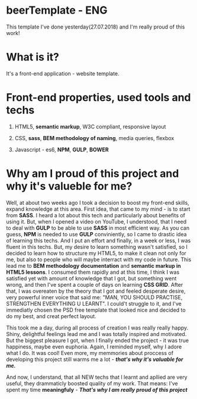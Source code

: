 # beerTemplate - ENG
This template I've done yesterday(27.07.2018) and I'm really proud of this work!

# What is it?
It's a front-end application - website template.

# Front-end properties, used tools and techs
1) HTML5, **semantic markup**, W3C compliant, responsive layout

2) CSS, **sass**, **BEM methodology of naming**, media queries, flexbox

3) Javascript - es6, **NPM**, **GULP**, **BOWER**

# Why am I proud of this project and why it's valueble for me?
Well, at about two weeks ago I took a decision to boost my front-end skills, expand knowledge at this area. First idea, that came to my mind - is to start from **SASS**. I heard a lot about this tech and particularly about benefits of using it. But, when I opened a video on YouTube, I understood, that I need to deal with **GULP** to be able to use **SASS** in most efficient way. As you can guess, **NPM** is needed to use **GULP** conviniently, so I came to drastic idea of learning this techs. And I put an effort and finally, in a week or less, I was fluent in this techs. But, my desire to learn something wasn't satisfied, so I decided to learn how to structure my HTML5, to make it clean not only for me, but also to people who will maybe interract with my code in future. This lead me to **BEM methodology documentation** and **semantic markup in HTML5 lessons**. I consumed them rapidly and at this time, I think I was satisfied yet with amount of knowledge that I got, but something went wrong, and then I've spent a couple of days on learning **CSS GRID**. After that, I was overeaten by the theory that I got and feeled desperate desire, very powerful inner voice that said me: "MAN, YOU SHOULD PRACTISE, STRENGTHEN EVERYTHING U LEARNT". I could't struggle to it, and I've immediatly chosen the PSD free template that looked nice and decided to do my best, and creat perfect layout.

This took me a day, during all process of creation I was really really happy. Shiny, delightful feelings lead me and I was totally inspired and motivated. But the biggest pleasure I got, when I finally ended the project - it was true happiness, maybe even euphoria. Again, I reminded myself, why I adore what I do. It was cool! Even more, my memmories about proccess of developing this project still warms me a lot - **_that's why it's valuable for me._** 

And now, I understand, that all NEW techs that I learnt and apllied are very useful, they drammaticly boosted quality of my work. That means: I've spent my time **meaningfuly** - **_That's why I am really proud of this project_**
